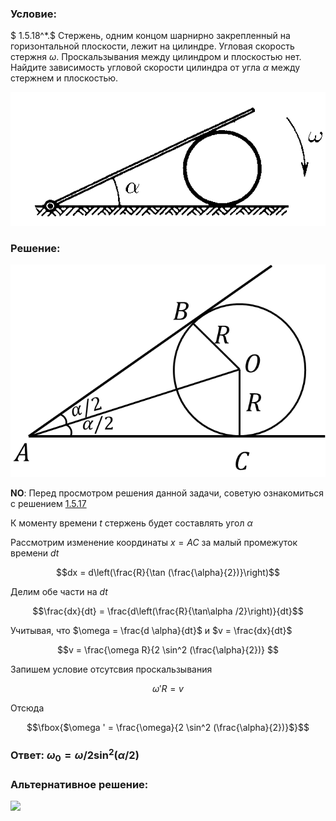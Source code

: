 ###  Условие: 

$ 1.5.18^*.$ Стержень, одним концом шарнирно закрепленный на горизонтальной плоскости, лежит на цилиндре. Угловая скорость стержня $\omega$. Проскальзывания между цилиндром и плоскостью нет. Найдите зависимость угловой скорости цилиндра от угла $\alpha$ между стержнем и плоскостью. 

![ К задаче $1.5.18$ |571x242, 42%](../../img/1.5.18/statement.png)

###  Решение: 

![ Цилиндр, вписанный в угол $\alpha$ |685x462, 42%](../../img/1.5.18/draw.png) 

__NO__: Перед просмотром решения данной задачи, советую ознакомиться с решением [1.5.17](../1.5.17)

К моменту времени $t$ стержень будет составлять угол $\alpha$

Рассмотрим изменение координаты $x = AC$ за малый промежуток времени $dt$

$$dx = d\left(\frac{R}{\tan (\frac{\alpha}{2})}\right)$$ 

Делим обе части на $dt$

$$\frac{dx}{dt} = \frac{d\left(\frac{R}{\tan\alpha /2}\right)}{dt}$$ 

Учитывая, что $\omega = \frac{d \alpha}{dt}$ и $v = \frac{dx}{dt}$

$$v = \frac{\omega R}{2 \sin^2 (\frac{\alpha}{2})} $$ 

Запишем условие отсутсвия проскальзывания

$$\omega ' R = v$$ 

Отсюда

$$\fbox{$\omega ' = \frac{\omega}{2 \sin^2 (\frac{\alpha}{2})}$}$$ 

###  Ответ: $\omega_0 = \omega /2 \sin^2 (\alpha /2)$

###  Альтернативное решение: 

![](https://www.youtube.com/embed/Nq3q7h6CZrs)   

